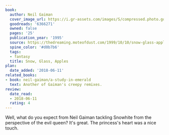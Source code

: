 ```yaml
---
book:
  author: Neil Gaiman
  cover_image_url: https://i.gr-assets.com/images/S/compressed.photo.goodreads.com/books/1244181275l/6366271.jpg
  goodreads: '6366271'
  owned: false
  pages: '25'
  publication_year: '1995'
  source: https://thedreaming.moteofdust.com/1999/10/10/snow-glass-apples/
  spine_color: '#d0b7b6'
  tags:
  - fantasy
  title: Snow, Glass, Apples
plan:
  date_added: '2018-06-11'
related_books:
- book: neil-gaiman/a-study-in-emerald
  text: Another of Gaiman's creepy remixes.
review:
  date_read:
  - 2018-06-11
  rating: 4
---
```


Well, what do you expect from Neil Gaiman tackling Snowhite from the
perspective of the evil queen? It's great. The princess's heart was a nice
touch.
